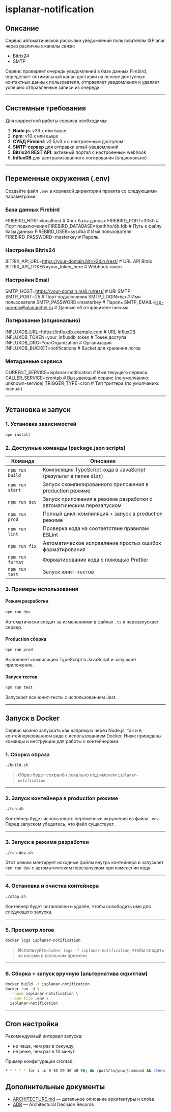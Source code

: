 # isplanar-notification

## Описание

Сервис автоматической рассылки уведомлений пользователям ISPlanar через различные каналы связи:

- Bitrix24
- SMTP

Сервис проверяет очередь уведомлений в базе данных Firebird, определяет оптимальный канал доставки на основе доступных контактных данных пользователя, отправляет уведомления и удаляет успешно отправленные записи из очереди.

---

## Системные требования

Для корректной работы сервиса необходимы:

1. **Node.js**: v23.x или выше
2. **npm**: v10.x или выше
3. **СУБД Firebird**: v2.5/v3.x с настроенным доступом
4. **SMTP-сервер** для отправки email-уведомлений
5. **Bitrix24 REST API**: активный портал с настроенным webhook
6. **InfluxDB** для централизованного логирования (опционально)

---

## Переменные окружения (.env)

Создайте файл `.env` в корневой директории проекта со следующими параметрами:

### База данных Firebird

FIREBIRD_HOST=localhost # Хост базы данных
FIREBIRD_PORT=3050 # Порт подключения
FIREBIRD_DATABASE=/path/to/db.fdb # Путь к файлу базы данных
FIREBIRD_USER=sysdba # Имя пользователя
FIREBIRD_PASSWORD=masterkey # Пароль

### Настройки Bitrix24

BITRIX_API_URL=https://your-domain.bitrix24.ru/rest/ # URL API Bitrix
BITRIX_API_TOKEN=your_token_here # Webhook токен

### Настройки Email

SMTP_HOST=https://your-domain.mail.ru/rest/ # URI SMTP
SMTP_PORT=25 # Порт подключения
SMTP_LOGIN=isp # Имя пользователя
SMTP_PASSWORD=masterkey # Пароль
SMTP_EMAIL=isp-noreply@planarchel.ru # Данные об отправителе письма

### Логирование (опционально)

INFLUXDB_URL=https://influxdb.example.com # URL InfluxDB
INFLUXDB_TOKEN=your_influxdb_token # Токен доступа
INFLUXDB_ORG=YourOrganization # Организация
INFLUXDB_BUCKET=notifications # Bucket для хранения логов

### Метаданные сервиса

CURRENT_SERVICE=isplanar-notification # Имя текущего сервиса
CALLER_SERVICE=crontab # Вызывающий сервис (по умолчанию: unknown-service)
TRIGGER_TYPE=cron # Тип триггера (по умолчанию: manual)

---

## Установка и запуск

### 1. Установка зависимостей

```bash
npm install
```

### 2. Доступные команды (package.json scripts)

| Команда          | Описание                                                            |
| ---------------- | ------------------------------------------------------------------- |
| `npm run build`  | Компиляция TypeScript кода в JavaScript (результат в папке `dist`)  |
| `npm run start`  | Запуск скомпилированного приложения в production режиме             |
| `npm run dev`    | Запуск приложения в режиме разработки с автоматическим перезапуском |
| `npm run prod`   | Полный цикл: компиляция + запуск в production режиме                |
| `npm run lint`   | Проверка кода на соответствие правилам ESLint                       |
| `npm run fix`    | Автоматическое исправление простых ошибок форматирования            |
| `npm run format` | Форматирование кода с помощью Prettier                              |
| `npm run test`   | Запуск юнит-тестов                                                  |

### 3. Примеры использования

#### Режим разработки

```bash
npm run dev
```

Автоматически следит за изменениями в файлах `.ts` и перезапускает сервер.

#### Production сборка

```bash
npm run prod
```

Выполняет компиляцию TypeScript в JavaScript и запускает приложение.

#### Запуск тестов

```bash
npm run test
```

Запускает все юнит-тесты с использованием Jest.

---

## Запуск в Docker

Сервис можно запускать как напрямую через Node.js, так и в контейнеризованном виде с использованием Docker. Ниже приведены команды и инструкции для работы с контейнерами.

### 1. Сборка образа

```bash
./build.sh
```

> Образ будет сохранён локально под именем `isplanar-notification`.

---

### 2. Запуск контейнера в production режиме

```bash
./run.sh
```

Контейнер будет использовать переменные окружения из файла `.env`.  
Перед запуском убедитесь, что файл существует.

---

### 3. Запуск в режиме разработки

```bash
./run-dev.sh
```

Этот режим монтирует исходные файлы внутрь контейнера и запускает `npm run dev` с автоматическим перезапуском при изменении кода.

---

### 4. Остановка и очистка контейнера

```bash
./stop.sh
```

Контейнер будет остановлен и удалён, чтобы освободить имя для следующего запуска.

---

### 5. Просмотр логов

```bash
docker logs isplanar-notification
```

> Используйте `docker logs -f isplanar-notification`, чтобы следить за логами в реальном времени.

---

### 6. Сборка + запуск вручную (альтернатива скриптам)

```bash
docker build -t isplanar-notification .
docker run -d \
  --name isplanar-notification \
  --env-file .env \
  isplanar-notification
```

---

## Cron настройка

Рекомендуемый интервал запуска:

- не чаще, чем раз в секунду;
- не реже, чем раз в 10 минут.

Пример конфигурации crontab:

```bash
* * * * * for i in 0 10 20 30 40 50; do /path/to/your/command && sleep 10; done
```

## Дополнительные документы

- [ARCHITECTURE.md](./docs/architecture/architecture.md) — детальное описание архитектуры и слоёв
- [ADR](./docs/adr/) — Architectural Decision Records
